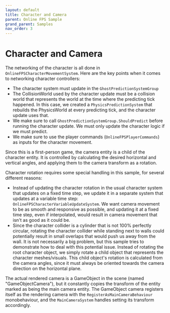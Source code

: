 ```yaml
---
layout: default
title: Character and Camera
parent: Online FPS Sample
grand_parent: Samples
nav_order: 3
---
```


# Character and Camera

The networking of the character is all done in `OnlineFPSCharacterMovementSystem`. Here are the key points when it comes to networking character controllers:
* The character system must update in the `GhostPredictionSystemGroup`
* The CollisionWorld used by the character update must be a collision world that represents the world at the time where the predicting tick happened. In this case, we created a `PhysicsPredictionSystem` that rebuilds the PhysicsWorld at every predicting tick, and the character update uses that.
* We make sure to call `GhostPredictionSystemGroup.ShouldPredict` before running the character update. We must only update the character logic if we must predict.
* We make sure to use the player commands (`OnlineFPSPlayerCommands`) as inputs for the character movement.

Since this is a first-person game, the camera entity is a child of the character entity. It is controlled by calculating the desired horizontal and vertical angles, and applying them to the camera transform as a rotation.

Character rotation requires some special handling in this sample, for several different reasons:
* Instead of updating the character rotation in the usual character system that updates on a fixed time step, we update it in a separate system that updates at a variable time step: `OnlineFPSCharacterVariableUpdateSystem`. We want camera movement to be as smooth and responsive as possible, and updating it at a fixed time step, even if interpolated, would result in camera movement that isn't as good as it could be. 
* Since the character collider is a cylinder that is not 100% perfectly circular, rotating the character collider while standing next to walls could potentially result in small overlaps that would push us away from the wall. It is not necessarily a big problem, but this sample tries to demonstrate how to deal with this potential issue. Instead of rotating the root character object, we simply rotate a child object that represents the character meshes/visuals. This child object's rotation is calculated from the camera angles, since it must always be oriented towards the camera direction on the horizontal plane.

The actual rendered camera is a GameObject in the scene (named "GameObjectCamera"), but it constantly copies the transform of the entity marked as being the main camera entity. The GameObject camera registers itself as the rendering camera with the `RegisterAsMainCameraBehaviour` monobehaviour, and the `MainCameraSystem` handles setting its transform accordingly. 